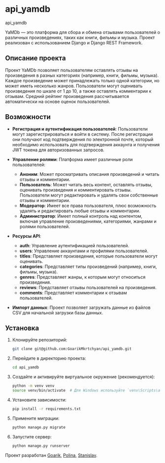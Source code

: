 # api_yamdb
api_yamdb

YaMDb — это платформа для сбора и обмена отзывами пользователей о различных произведениях, таких как книги, фильмы и музыка. Проект реализован с использованием Django и Django REST Framework.

## Описание проекта

Проект YaMDb позволяет пользователям оставлять отзывы на произведения в разных категориях (например, книги, фильмы, музыка). Каждое произведение может принадлежать только одной категории, но может иметь несколько жанров. Пользователи могут оценивать произведения по шкале от 1 до 10, а также оставлять комментарии к отзывам. Средний рейтинг произведения рассчитывается автоматически на основе оценок пользователей.

## Возможности

- **Регистрация и аутентификация пользователей**: Пользователи могут зарегистрироваться и войти в систему. После регистрации они получают код подтверждения по электронной почте, который необходимо использовать для подтверждения аккаунта и получения JWT токена для авторизованных запросов.

- **Управление ролями**: Платформа имеет различные роли пользователей:
  - **Аноним**: Может просматривать описания произведений и читать отзывы и комментарии.
  - **Пользователь**: Может читать весь контент, оставлять отзывы, оценивать произведения и комментировать отзывы. Пользователи могут редактировать и удалять свои собственные отзывы и комментарии.
  - **Модератор**: Имеет все права пользователя, плюс возможность удалять и редактировать любые отзывы и комментарии.
  - **Администратор**: Имеет полный контроль над контентом, включая управление произведениями, категориями, жанрами и ролями пользователей.

- **Ресурсы API**:
  - **auth**: Управление аутентификацией пользователей.
  - **users**: Управление аккаунтами и профилями пользователей.
  - **titles**: Представляет произведения, которые пользователи могут оценивать.
  - **categories**: Представляет типы произведений (например, книги, фильмы, музыка).
  - **genres**: Представляет жанры, к которым могут относиться произведения.
  - **reviews**: Представляет отзывы пользователей на произведения.
  - **comments**: Представляет комментарии к отзывам пользователей.

- **Импорт данных**: Проект позволяет загружать данные из файлов CSV для начальной загрузки базы данных.

## Установка

1. Клонируйте репозиторий:
    ```bash
    git clone git@github.com:GoarikMkrtchyan/api_yamdb.git
    ```
2. Перейдите в директорию проекта:
    ```sh
    cd api_yamdb
    ```
3. Создайте и активируйте виртуальное окружение (рекомендуется):
    ```sh
    python -m venv venv
    source venv/bin/activate  # Для Windows используйте `venv\Scripts\activate`
    ```
4. Установите зависимости:
    ```sh
    pip install -r requirements.txt
    ```
5. Примените миграции:
    ```sh
    python manage.py migrate
    ```
6. Запустите сервер:
    ```sh
    python manage.py runserver
    ```

Проект разработан [Goarik](https://github.com/GoarikMkrtchyan), [Polina](https://github.com/ChuykoPolina), [Stanislav](https://github.com/SSBachurin/).